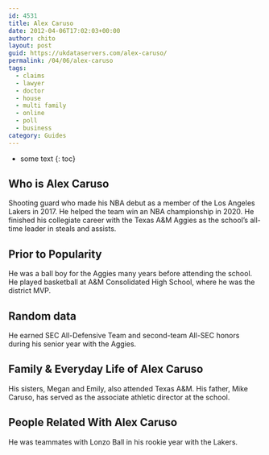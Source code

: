 ```yaml
---
id: 4531
title: Alex Caruso
date: 2012-04-06T17:02:03+00:00
author: chito
layout: post
guid: https://ukdataservers.com/alex-caruso/
permalink: /04/06/alex-caruso
tags:
  - claims
  - lawyer
  - doctor
  - house
  - multi family
  - online
  - poll
  - business
category: Guides
---
```


* some text
{: toc}
          
          
## Who is  Alex Caruso
                  
                  
                  
Shooting guard who made his NBA debut as a member of the Los Angeles Lakers in 2017. He helped the team win an NBA championship in 2020. He finished his collegiate career with the Texas A&M Aggies as the school&#8217;s all-time leader in steals and assists. 
                  
                
                
                
## Prior to Popularity 
                  
                  
                  
He was a ball boy for the Aggies many years before attending the school. He played basketball at A&M Consolidated High School, where he was the district MVP. 
                  
                
                
                
## Random data 
                  
                  
                  
He earned SEC All-Defensive Team and second-team All-SEC honors during his senior year with the Aggies. 
                  
                
                
                
## Family & Everyday Life of Alex Caruso
                  
                  
                  
His sisters, Megan and Emily, also attended Texas A&M. His father, Mike Caruso, has served as the associate athletic director at the school. 
                  
                
                
                
## People Related With  Alex Caruso
                  
                  
                  
He was teammates with Lonzo Ball in his rookie year with the Lakers. 
                  
                
              
            
          
          
          
    
    
  
